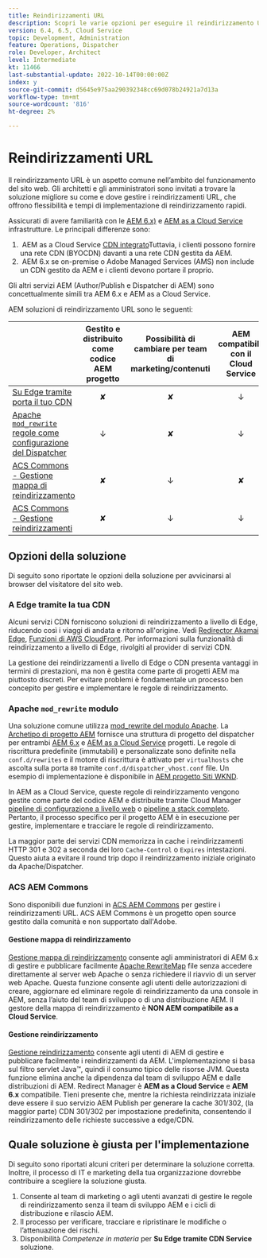 ```yaml
---
title: Reindirizzamenti URL
description: Scopri le varie opzioni per eseguire il reindirizzamento URL in AEM.
version: 6.4, 6.5, Cloud Service
topic: Development, Administration
feature: Operations, Dispatcher
role: Developer, Architect
level: Intermediate
kt: 11466
last-substantial-update: 2022-10-14T00:00:00Z
index: y
source-git-commit: d5645e975aa290392348cc69d078b24921a7d13a
workflow-type: tm+mt
source-wordcount: '816'
ht-degree: 2%

---
```



# Reindirizzamenti URL

Il reindirizzamento URL è un aspetto comune nell’ambito del funzionamento del sito web. Gli architetti e gli amministratori sono invitati a trovare la soluzione migliore su come e dove gestire i reindirizzamenti URL, che offrono flessibilità e tempi di implementazione di reindirizzamento rapidi.

Assicurati di avere familiarità con le [AEM 6.x)](https://experienceleague.adobe.com/docs/experience-manager-learn/dispatcher-tutorial/chapter-2.html#the-%E2%80%9Clegacy%E2%80%9D-setup) e [AEM as a Cloud Service](https://experienceleague.adobe.com/docs/experience-manager-cloud-service/content/overview/architecture.html#runtime-architecture) infrastrutture. Le principali differenze sono:

1.  AEM as a Cloud Service [CDN integrato](https://experienceleague.adobe.com/docs/experience-manager-cloud-service/content/implementing/content-delivery/cdn.html)Tuttavia, i clienti possono fornire una rete CDN (BYOCDN) davanti a una rete CDN gestita da AEM.
1.  AEM 6.x se on-premise o Adobe Managed Services (AMS) non include un CDN gestito da AEM e i clienti devono portare il proprio.

Gli altri servizi AEM (Author/Publish e Dispatcher di AEM) sono concettualmente simili tra AEM 6.x e AEM as a Cloud Service.

AEM soluzioni di reindirizzamento URL sono le seguenti:

|  | Gestito e distribuito come codice AEM progetto | Possibilità di cambiare per team di marketing/contenuti | AEM compatibile con il Cloud Service | Dove si verifica l&#39;esecuzione del reindirizzamento |
|---------------------------------------------------|:-----------------------:|:---------------------:|:---------------------:| :---------------------:|
| [Su Edge tramite porta il tuo CDN](#at-edge-via-bring-your-own-cdn) | ✘ | ✘ | ↓ | Edge/CDN |
| [Apache `mod_rewrite` regole come configurazione del Dispatcher ](#apache-mod_rewrite-module) | ↓ | ✘ | ↓ | Dispatcher |
| [ACS Commons - Gestione mappa di reindirizzamento](#redirect-map-manager) | ✘ | ↓ | ✘ | Dispatcher |
| [ACS Commons - Gestione reindirizzamenti](#redirect-manager) | ✘ | ↓ | ↓ | AEM |


## Opzioni della soluzione

Di seguito sono riportate le opzioni della soluzione per avvicinarsi al browser del visitatore del sito web.

### A Edge tramite la tua CDN

Alcuni servizi CDN forniscono soluzioni di reindirizzamento a livello di Edge, riducendo così i viaggi di andata e ritorno all&#39;origine. Vedi [Redirector Akamai Edge](https://techdocs.akamai.com/cloudlets/docs/what-edge-redirector), [Funzioni di AWS CloudFront](https://docs.aws.amazon.com/AmazonCloudFront/latest/DeveloperGuide/cloudfront-functions.html). Per informazioni sulla funzionalità di reindirizzamento a livello di Edge, rivolgiti al provider di servizi CDN.

La gestione dei reindirizzamenti a livello di Edge o CDN presenta vantaggi in termini di prestazioni, ma non è gestita come parte di progetti AEM ma piuttosto discreti. Per evitare problemi è fondamentale un processo ben concepito per gestire e implementare le regole di reindirizzamento.


### Apache `mod_rewrite` modulo

Una soluzione comune utilizza [mod_rewrite del modulo Apache](https://httpd.apache.org/docs/current/mod/mod_rewrite.html). La [Archetipo di progetto AEM](https://github.com/adobe/aem-project-archetype) fornisce una struttura di progetto del dispatcher per entrambi [AEM 6.x](https://github.com/adobe/aem-project-archetype/tree/develop/src/main/archetype/dispatcher.ams#file-structure) e [AEM as a Cloud Service](https://github.com/adobe/aem-project-archetype/tree/develop/src/main/archetype/dispatcher.cloud#file-structure) progetti. Le regole di riscrittura predefinite (immutabili) e personalizzate sono definite nella `conf.d/rewrites` e il motore di riscrittura è attivato per `virtualhosts` che ascolta sulla porta `80` tramite `conf.d/dispatcher_vhost.conf` file. Un esempio di implementazione è disponibile in [AEM progetto Siti WKND](https://github.com/adobe/aem-guides-wknd/tree/main/dispatcher/src/conf.d/rewrites).

In AEM as a Cloud Service, queste regole di reindirizzamento vengono gestite come parte del codice AEM e distribuite tramite Cloud Manager [pipeline di configurazione a livello web](https://experienceleague.adobe.com/docs/experience-manager-cloud-service/content/implementing/using-cloud-manager/cicd-pipelines/introduction-ci-cd-pipelines.html#web-tier-config-pipelines) o [pipeline a stack completo](https://experienceleague.adobe.com/docs/experience-manager-cloud-service/content/implementing/using-cloud-manager/cicd-pipelines/introduction-ci-cd-pipelines.html#full-stack-pipeline). Pertanto, il processo specifico per il progetto AEM è in esecuzione per gestire, implementare e tracciare le regole di reindirizzamento.

La maggior parte dei servizi CDN memorizza in cache i reindirizzamenti HTTP 301 e 302 a seconda dei loro `Cache-Control` o `Expires` intestazioni. Questo aiuta a evitare il round trip dopo il reindirizzamento iniziale originato da Apache/Dispatcher.


### ACS AEM Commons

Sono disponibili due funzioni in [ACS AEM Commons](https://adobe-consulting-services.github.io/acs-aem-commons/) per gestire i reindirizzamenti URL. ACS AEM Commons è un progetto open source gestito dalla comunità e non supportato dall&#39;Adobe.

#### Gestione mappa di reindirizzamento

[Gestione mappa di reindirizzamento](https://adobe-consulting-services.github.io/acs-aem-commons/features/redirect-map-manager/index.html) consente agli amministratori di AEM 6.x di gestire e pubblicare facilmente [Apache RewriteMap](https://httpd.apache.org/docs/2.4/rewrite/rewritemap.html) file senza accedere direttamente al server web Apache o senza richiedere il riavvio di un server web Apache. Questa funzione consente agli utenti delle autorizzazioni di creare, aggiornare ed eliminare regole di reindirizzamento da una console in AEM, senza l’aiuto del team di sviluppo o di una distribuzione AEM. Il gestore della mappa di reindirizzamento è **NON AEM compatibile as a Cloud Service**.

#### Gestione reindirizzamento

[Gestione reindirizzamento](https://adobe-consulting-services.github.io/acs-aem-commons/features/redirect-manager/index.html) consente agli utenti di AEM di gestire e pubblicare facilmente i reindirizzamenti da AEM. L&#39;implementazione si basa sul filtro servlet Java™, quindi il consumo tipico delle risorse JVM. Questa funzione elimina anche la dipendenza dal team di sviluppo AEM e dalle distribuzioni di AEM. Redirect Manager è **AEM as a Cloud Service** e **AEM 6.x** compatibile. Tieni presente che, mentre la richiesta reindirizzata iniziale deve essere il suo servizio AEM Publish per generare la cache 301/302, (la maggior parte) CDN 301/302 per impostazione predefinita, consentendo il reindirizzamento delle richieste successive a edge/CDN.


## Quale soluzione è giusta per l&#39;implementazione

Di seguito sono riportati alcuni criteri per determinare la soluzione corretta. Inoltre, il processo di IT e marketing della tua organizzazione dovrebbe contribuire a scegliere la soluzione giusta.

1. Consente al team di marketing o agli utenti avanzati di gestire le regole di reindirizzamento senza il team di sviluppo AEM e i cicli di distribuzione e rilascio AEM.
1. Il processo per verificare, tracciare e ripristinare le modifiche o l’attenuazione dei rischi.
1. Disponibilità _Competenze in materia_ per **Su Edge tramite CDN Service** soluzione.

